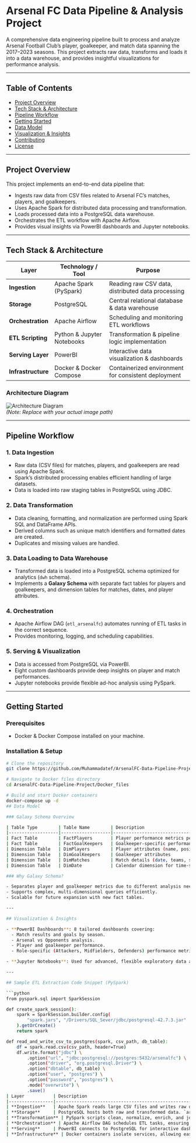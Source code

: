 # Arsenal FC Data Pipeline & Analysis Project

A comprehensive data engineering pipeline built to process and analyze Arsenal Football Club’s player, goalkeeper, and match data spanning the 2017–2023 seasons. This project extracts raw data, transforms and loads it into a data warehouse, and provides insightful visualizations for performance analysis.

---

## Table of Contents
- [Project Overview](#project-overview)  
- [Tech Stack & Architecture](#tech-stack--architecture)  
- [Pipeline Workflow](#pipeline-workflow)  
- [Getting Started](#getting-started)  
- [Data Model](#data-model)  
- [Visualization & Insights](#visualization--insights)  
- [Contributing](#contributing)  
- [License](#license)  

---

## Project Overview

This project implements an end-to-end data pipeline that:

- Ingests raw data from CSV files related to Arsenal FC’s matches, players, and goalkeepers.
- Uses Apache Spark for distributed data processing and transformation.
- Loads processed data into a PostgreSQL data warehouse.
- Orchestrates the ETL workflow with Apache Airflow.
- Provides visual insights via PowerBI dashboards and Jupyter notebooks.

---

## Tech Stack & Architecture

| Layer             | Technology / Tool         | Purpose                                         |
|-------------------|--------------------------|------------------------------------------------|
| **Ingestion**     | Apache Spark (PySpark)   | Reading raw CSV data, distributed data processing |
| **Storage**       | PostgreSQL               | Central relational database & data warehouse   |
| **Orchestration** | Apache Airflow           | Scheduling and monitoring ETL workflows        |
| **ETL Scripting** | Python & Jupyter Notebooks | Transformation & pipeline logic implementation  |
| **Serving Layer** | PowerBI                  | Interactive data visualization & dashboards    |
| **Infrastructure**| Docker & Docker Compose  | Containerized environment for consistent deployment |

### Architecture Diagram

![Architecture Diagram](Architecture.jpg)  
*(Note: Replace with your actual image path)*

---

## Pipeline Workflow

### 1. Data Ingestion
- Raw data (CSV files) for matches, players, and goalkeepers are read using Apache Spark.
- Spark’s distributed processing enables efficient handling of large datasets.
- Data is loaded into raw staging tables in PostgreSQL using JDBC.

### 2. Data Transformation
- Data cleaning, formatting, and normalization are performed using Spark SQL and DataFrame APIs.
- Derived columns such as unique match identifiers and formatted dates are created.
- Duplicates and missing values are handled.

### 3. Data Loading to Data Warehouse
- Transformed data is loaded into a PostgreSQL schema optimized for analytics (`dwh` schema).
- Implements a **Galaxy Schema** with separate fact tables for players and goalkeepers, and dimension tables for matches, dates, and player attributes.

### 4. Orchestration
- Apache Airflow DAG (`etl_arsenalfc`) automates running of ETL tasks in the correct sequence.
- Provides monitoring, logging, and scheduling capabilities.

### 5. Serving & Visualization
- Data is accessed from PostgreSQL via PowerBI.
- Eight custom dashboards provide deep insights on player and match performances.
- Jupyter notebooks provide flexible ad-hoc analysis using PySpark.

---

## Getting Started

### Prerequisites
- Docker & Docker Compose installed on your machine.

### Installation & Setup
```bash
# Clone the repository
git clone https://github.com/Muhammadatef/ArsenalFC-Data-Pipeline-Project.git

# Navigate to Docker files directory
cd ArsenalFC-Data-Pipeline-Project/Docker_files

# Build and start Docker containers
docker-compose up -d
## Data Model

### Galaxy Schema Overview

| Table Type        | Table Name        | Description                                |
|-------------------|-------------------|--------------------------------------------|
| Fact Table        | FactPlayers       | Player performance metrics per match       |
| Fact Table        | FactGoalKeepers   | Goalkeeper-specific performance metrics    |
| Dimension Table   | DimPlayers        | Player attributes (name, position, ID)     |
| Dimension Table   | DimGoalKeepers    | Goalkeeper attributes                       |
| Dimension Table   | DimMatches        | Match details (date, teams, scores, venue) |
| Dimension Table   | DimDate           | Calendar dimension for time-series analysis|

### Why Galaxy Schema?

- Separates player and goalkeeper metrics due to different analysis needs.
- Supports complex, multi-dimensional queries efficiently.
- Scalable for future expansion with new fact tables.

---

## Visualization & Insights

- **PowerBI Dashboards**: 8 tailored dashboards covering:  
  - Match results and goals by season.  
  - Arsenal vs Opponents analysis.  
  - Player and goalkeeper performance.  
  - Role-specific (Attackers, Midfielders, Defenders) performance metrics.

- **Jupyter Notebooks**: Used for advanced, flexible exploratory data analysis and aggregations using PySpark.

---

## Sample ETL Extraction Code Snippet (PySpark)

```python
from pyspark.sql import SparkSession

def create_spark_session():
    spark = SparkSession.builder.config(
        "spark.jars", "/Drivers/SQL_Sever/jdbc/postgresql-42.7.3.jar"
    ).getOrCreate()
    return spark

def read_and_write_csv_to_postgres(spark, csv_path, db_table):
    df = spark.read.csv(csv_path, header=True)
    df.write.format("jdbc") \
        .option("url", "jdbc:postgresql://postgres:5432/arsenalfc") \
        .option("driver", "org.postgresql.Driver") \
        .option("dbtable", db_table) \
        .option("user", "postgres") \
        .option("password", "postgres") \
        .mode("overwrite") \
        .save()
| Layer           | Description                                                                                   |
|-----------------|-----------------------------------------------------------------------------------------------|
| **Ingestion**   | Apache Spark reads large CSV files and writes raw data to PostgreSQL using JDBC connector.    |
| **Storage**     | PostgreSQL hosts both raw and transformed data. `arsenalfc` database contains raw tables, while `dwh` schema holds the optimized data warehouse. |
| **Transformation** | PySpark scripts clean, normalize, enrich, and join data to create fact and dimension tables.  |
| **Orchestration** | Apache Airflow DAG schedules ETL tasks, ensuring timely and reliable data updates.            |
| **Serving**     | PowerBI connects to PostgreSQL for interactive dashboards; Jupyter notebooks for ad-hoc queries.|
| **Infrastructure** | Docker containers isolate services, allowing easy deployment and consistency across environments.|
